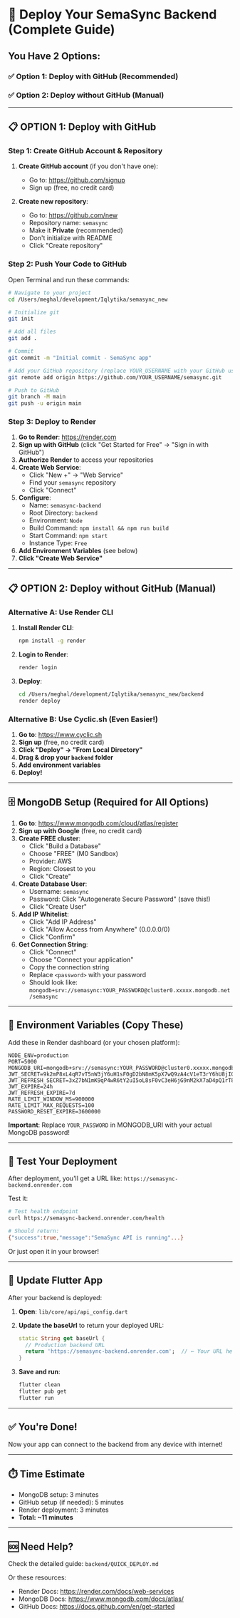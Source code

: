 # 🚀 Deploy Your SemaSync Backend (Complete Guide)

## You Have 2 Options:

### ✅ **Option 1: Deploy with GitHub (Recommended)**
### ✅ **Option 2: Deploy without GitHub (Manual)**

---

## 📋 **OPTION 1: Deploy with GitHub**

### Step 1: Create GitHub Account & Repository

1. **Create GitHub account** (if you don't have one):
   - Go to: https://github.com/signup
   - Sign up (free, no credit card)

2. **Create new repository**:
   - Go to: https://github.com/new
   - Repository name: `semasync`
   - Make it **Private** (recommended)
   - Don't initialize with README
   - Click "Create repository"

### Step 2: Push Your Code to GitHub

Open Terminal and run these commands:

```bash
# Navigate to your project
cd /Users/meghal/development/Iqlytika/semasync_new

# Initialize git
git init

# Add all files
git add .

# Commit
git commit -m "Initial commit - SemaSync app"

# Add your GitHub repository (replace YOUR_USERNAME with your GitHub username)
git remote add origin https://github.com/YOUR_USERNAME/semasync.git

# Push to GitHub
git branch -M main
git push -u origin main
```

### Step 3: Deploy to Render

1. **Go to Render**: https://render.com
2. **Sign up with GitHub** (click "Get Started for Free" → "Sign in with GitHub")
3. **Authorize Render** to access your repositories
4. **Create Web Service**:
   - Click "New +" → "Web Service"
   - Find your `semasync` repository
   - Click "Connect"
5. **Configure**:
   - Name: `semasync-backend`
   - Root Directory: `backend`
   - Environment: `Node`
   - Build Command: `npm install && npm run build`
   - Start Command: `npm start`
   - Instance Type: `Free`
6. **Add Environment Variables** (see below)
7. **Click "Create Web Service"**

---

## 📋 **OPTION 2: Deploy without GitHub (Manual)**

### Alternative A: Use Render CLI

1. **Install Render CLI**:
   ```bash
   npm install -g render
   ```

2. **Login to Render**:
   ```bash
   render login
   ```

3. **Deploy**:
   ```bash
   cd /Users/meghal/development/Iqlytika/semasync_new/backend
   render deploy
   ```

### Alternative B: Use Cyclic.sh (Even Easier!)

1. **Go to**: https://www.cyclic.sh
2. **Sign up** (free, no credit card)
3. **Click "Deploy" → "From Local Directory"**
4. **Drag & drop your `backend` folder**
5. **Add environment variables**
6. **Deploy!**

---

## 🗄️ **MongoDB Setup (Required for All Options)**

1. **Go to**: https://www.mongodb.com/cloud/atlas/register
2. **Sign up with Google** (free, no credit card)
3. **Create FREE cluster**:
   - Click "Build a Database"
   - Choose "FREE" (M0 Sandbox)
   - Provider: AWS
   - Region: Closest to you
   - Click "Create"
4. **Create Database User**:
   - Username: `semasync`
   - Password: Click "Autogenerate Secure Password" (save this!)
   - Click "Create User"
5. **Add IP Whitelist**:
   - Click "Add IP Address"
   - Click "Allow Access from Anywhere" (0.0.0.0/0)
   - Click "Confirm"
6. **Get Connection String**:
   - Click "Connect"
   - Choose "Connect your application"
   - Copy the connection string
   - Replace `<password>` with your password
   - Should look like: `mongodb+srv://semasync:YOUR_PASSWORD@cluster0.xxxxx.mongodb.net/semasync`

---

## 🔐 **Environment Variables (Copy These)**

Add these in Render dashboard (or your chosen platform):

```
NODE_ENV=production
PORT=5000
MONGODB_URI=mongodb+srv://semasync:YOUR_PASSWORD@cluster0.xxxxx.mongodb.net/semasync
JWT_SECRET=9k2mP8xL4qR7vT5nW3jY6uH1sF0gD2bN8mK5pX7wQ9zA4cV1eT3rY6hU8jI0oL2m
JWT_REFRESH_SECRET=3xZ7bN1mK9qP4wR6tY2uI5oL8sF0vC3eH6jG9nM2kX7aD4pQ1rT8yW5hU0zV6iB3
JWT_EXPIRE=24h
JWT_REFRESH_EXPIRE=7d
RATE_LIMIT_WINDOW_MS=900000
RATE_LIMIT_MAX_REQUESTS=100
PASSWORD_RESET_EXPIRE=3600000
```

**Important**: Replace `YOUR_PASSWORD` in MONGODB_URI with your actual MongoDB password!

---

## 🧪 **Test Your Deployment**

After deployment, you'll get a URL like: `https://semasync-backend.onrender.com`

Test it:

```bash
# Test health endpoint
curl https://semasync-backend.onrender.com/health

# Should return:
{"success":true,"message":"SemaSync API is running"...}
```

Or just open it in your browser!

---

## 📱 **Update Flutter App**

After your backend is deployed:

1. **Open**: `lib/core/api/api_config.dart`

2. **Update the baseUrl** to return your deployed URL:
   ```dart
   static String get baseUrl {
     // Production backend URL
     return 'https://semasync-backend.onrender.com';  // ← Your URL here
   }
   ```

3. **Save and run**:
   ```bash
   flutter clean
   flutter pub get
   flutter run
   ```

---

## ✅ **You're Done!**

Now your app can connect to the backend from any device with internet!

---

## ⏱️ **Time Estimate**
- MongoDB setup: 3 minutes
- GitHub setup (if needed): 5 minutes
- Render deployment: 3 minutes
- **Total: ~11 minutes**

---

## 🆘 **Need Help?**

Check the detailed guide: `backend/QUICK_DEPLOY.md`

Or these resources:
- Render Docs: https://render.com/docs/web-services
- MongoDB Docs: https://www.mongodb.com/docs/atlas/
- GitHub Docs: https://docs.github.com/en/get-started

